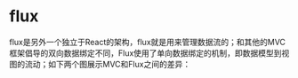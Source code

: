 # flux
flux是另外一个独立于React的架构，flux就是用来管理数据流的；和其他的MVC框架倡导的双向数据绑定不同，Flux使用了单向数据绑定的机制，即数据模型到视图的流动；如下两个图展示MVC和Flux之间的差异：
